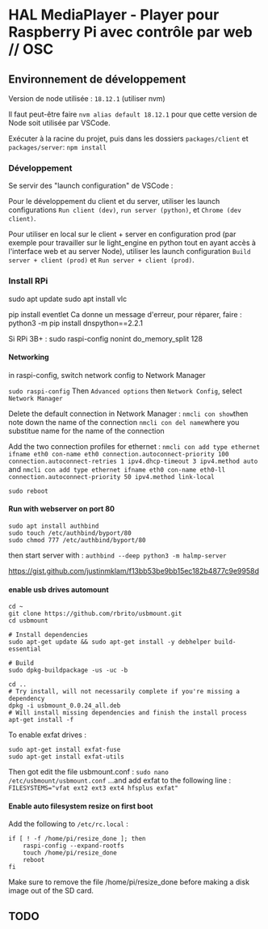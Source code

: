 # HAL MediaPlayer - Player pour Raspberry Pi avec contrôle par web // OSC

## Environnement de développement

Version de node utilisée : `18.12.1` (utiliser nvm)

Il faut peut-être faire `nvm alias default 18.12.1` pour que cette version de Node soit utilisée par VSCode.

Exécuter à la racine du projet, puis dans les dossiers `packages/client` et `packages/server`:
`npm install`

### Développement

Se servir des "launch configuration" de VSCode :

Pour le développement du client et du server, utiliser les launch configurations `Run client (dev)`, `run server (python)`, et `Chrome (dev client)`.

Pour utiliser en local sur le client + server en configuration prod (par exemple pour travailler sur le light_engine en python tout en ayant accès à l'interface web et au server Node), utiliser les launch configuration `Build server + client (prod)` et `Run server + client (prod)`.

### Install RPi

sudo apt update
sudo apt install vlc

pip install eventlet
Ca donne un message d'erreur, pour réparer, faire :
python3 -m pip install dnspython==2.2.1

Si RPi 3B+ :
sudo raspi-config nonint do_memory_split 128

#### Networking

in raspi-config, switch network config to Network Manager

`sudo raspi-config`
Then `Advanced options` then `Network Config`, select `Network Manager`

Delete the default connection in Network Manager :
`nmcli con show`then note down the name of the connection
`nmcli con del name`where you substitue name for the name of the connection

Add the two connection profiles for ethernet :
`nmcli con add type ethernet ifname eth0 con-name eth0 connection.autoconnect-priority 100 connection.autoconnect-retries 1 ipv4.dhcp-timeout 3 ipv4.method auto`
and
`nmcli con add type ethernet ifname eth0 con-name eth0-ll connection.autoconnect-priority 50 ipv4.method link-local`

`sudo reboot`

#### Run with webserver on port 80

```shell
sudo apt install authbind
sudo touch /etc/authbind/byport/80
sudo chmod 777 /etc/authbind/byport/80
```

then start server with :
`authbind --deep python3 -m halmp-server`

<https://gist.github.com/justinmklam/f13bb53be9bb15ec182b4877c9e9958d>

#### enable usb drives automount

```shell
cd ~
git clone https://github.com/rbrito/usbmount.git
cd usbmount

# Install dependencies
sudo apt-get update && sudo apt-get install -y debhelper build-essential

# Build
sudo dpkg-buildpackage -us -uc -b

cd ..
# Try install, will not necessarily complete if you're missing a dependency
dpkg -i usbmount_0.0.24_all.deb
# Will install missing dependencies and finish the install process
apt-get install -f
```

To enable exfat drives :

```shell
sudo apt-get install exfat-fuse
sudo apt-get install exfat-utils
```

Then got edit the file usbmount.conf :
`sudo nano /etc/usbmount/usbmount.conf`
...and add exfat to the following line :
`FILESYSTEMS="vfat ext2 ext3 ext4 hfsplus exfat"`

#### Enable auto filesystem resize on first boot

Add the following to `/etc/rc.local` :
```shell
if [ ! -f /home/pi/resize_done ]; then
    raspi-config --expand-rootfs
    touch /home/pi/resize_done
    reboot
fi
```

Make sure to remove the file /home/pi/resize_done before making a disk image out of the SD card.

## TODO
